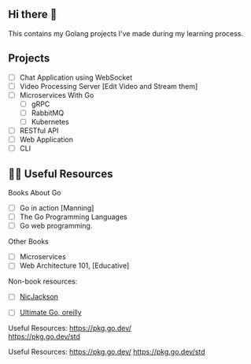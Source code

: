 ## Hi there 👋

This contains my Golang projects I've made during my learning process.



## Projects 

- [ ] Chat Application using WebSocket
- [ ] Video Processing Server [Edit Video and Stream them]
- [ ] Microservices With Go
  - [ ] gRPC
  - [ ] RabbitMQ
  - [ ] Kubernetes
- [ ] RESTful API 
- [ ] Web Application
- [ ] CLI 

## 👩‍💻 Useful Resources

Books About Go
- [ ] Go in action [Manning]
- [ ] The Go Programming Languages
- [ ] Go web programming.

Other Books
- [ ] Microservices 
- [ ] Web Architecture 101, [Educative]

Non-book resources:

- [ ] <a href="https://www.youtube.com/c/NicJackson">NicJackson</a>

- [ ] <a href="https://www.oreilly.com/videos/ultimate-go-programming/9780135261651/">Ultimate Go, oreilly</a>

Useful Resources:
<https://pkg.go.dev/> </br>
<https://pkg.go.dev/std>

Useful Resources: https://pkg.go.dev/ https://pkg.go.dev/std
